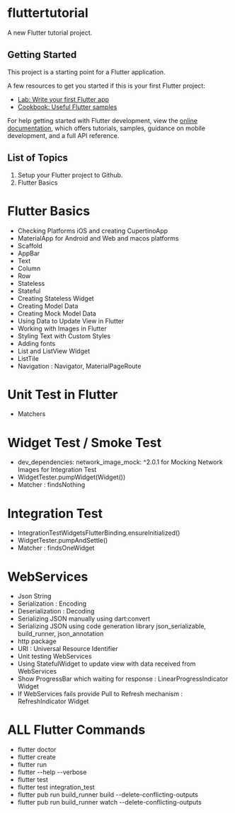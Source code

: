 # fluttertutorial

A new Flutter tutorial project.

## Getting Started

This project is a starting point for a Flutter application.

A few resources to get you started if this is your first Flutter project:

- [Lab: Write your first Flutter app](https://docs.flutter.dev/get-started/codelab)
- [Cookbook: Useful Flutter samples](https://docs.flutter.dev/cookbook)

For help getting started with Flutter development, view the
[online documentation](https://docs.flutter.dev/), which offers tutorials,
samples, guidance on mobile development, and a full API reference.

## List of Topics 
1. Setup your Flutter project to Github. 
2. Flutter Basics 


# Flutter Basics 
- Checking Platforms iOS and creating CupertinoApp 
- MaterialApp for Android and Web and macos platforms 
- Scaffold 
- AppBar 
- Text
- Column 
- Row 
- Stateless 
- Stateful
- Creating Stateless Widget 
- Creating Model Data 
- Creating Mock Model Data 
- Using Data to Update View in Flutter 
- Working with Images in Flutter 
- Styling Text with Custom Styles 
- Adding fonts
- List and ListView Widget 
- ListTile 
- Navigation : Navigator, MaterialPageRoute 

# Unit Test in Flutter 
- Matchers 

# Widget Test / Smoke Test 
- dev_dependencies: network_image_mock: ^2.0.1 for Mocking Network Images for Integration Test 
- WidgetTester.pumpWidget(Widget())
- Matcher : findsNothing 

# Integration Test
- IntegrationTestWidgetsFlutterBinding.ensureInitialized()
- WidgetTester.pumpAndSettle()
- Matcher : findsOneWidget 

# WebServices 
- Json String
- Serialization : Encoding 
- Deserialization : Decoding 
- Serializing JSON manually using dart:convert
- Serializing JSON using code generation library json_serializable, build_runner, json_annotation 
- http package 
- URI : Universal Resource Identifier 
- Unit testing WebServices 
- Using StatefulWidget to update view with data received from WebServices
- Show ProgressBar which waiting for response : LinearProgressIndicator Widget 
- If WebServices fails provide Pull to Refresh mechanism : RefreshIndicator Widget 

# ALL Flutter Commands 
- flutter doctor  
- flutter create <project-name> 
- flutter run  
- flutter --help --verbose 
- flutter test 
- flutter test integration_test
- flutter pub run build_runner build --delete-conflicting-outputs
- flutter pub run build_runner watch --delete-conflicting-outputs
